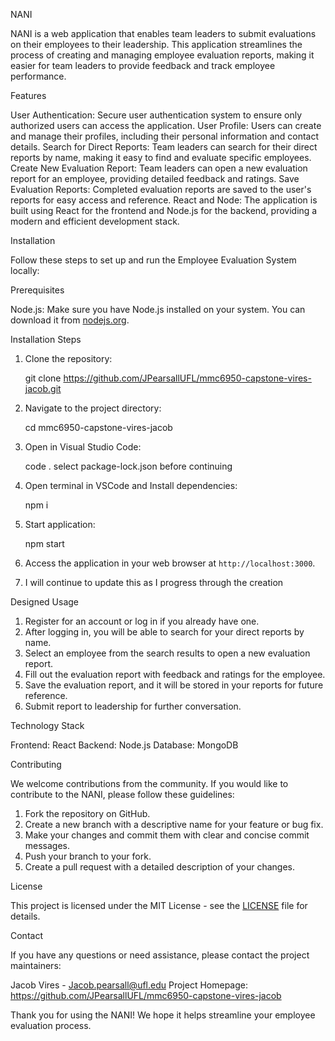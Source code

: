 NANI

NANI is a web application that enables team leaders to submit evaluations on their employees to their leadership. This application streamlines the process of creating and managing employee evaluation reports, making it easier for team leaders to provide feedback and track employee performance.

Features

User Authentication: Secure user authentication system to ensure only authorized users can access the application.
User Profile: Users can create and manage their profiles, including their personal information and contact details.
Search for Direct Reports: Team leaders can search for their direct reports by name, making it easy to find and evaluate specific employees.
Create New Evaluation Report: Team leaders can open a new evaluation report for an employee, providing detailed feedback and ratings.
Save Evaluation Reports: Completed evaluation reports are saved to the user's reports for easy access and reference.
React and Node: The application is built using React for the frontend and Node.js for the backend, providing a modern and efficient development stack.

Installation

Follow these steps to set up and run the Employee Evaluation System locally:

Prerequisites

Node.js: Make sure you have Node.js installed on your system. You can download it from [nodejs.org](https://nodejs.org/).

Installation Steps

1. Clone the repository:

	git clone https://github.com/JPearsallUFL/mmc6950-capstone-vires-jacob.git

2. Navigate to the project directory:

	cd mmc6950-capstone-vires-jacob

3. Open in Visual Studio Code:

	code .
	select package-lock.json before continuing 

4. Open terminal in VSCode and Install dependencies:
 
	npm i

5. Start application:

	npm start 

6. Access the application in your web browser at `http://localhost:3000`.

7. I will continue to update this as I progress through the creation

Designed Usage

1. Register for an account or log in if you already have one.
2. After logging in, you will be able to search for your direct reports by name.
3. Select an employee from the search results to open a new evaluation report.
4. Fill out the evaluation report with feedback and ratings for the employee.
5. Save the evaluation report, and it will be stored in your reports for future reference.
6. Submit report to leadership for further conversation.

Technology Stack

Frontend: React
Backend: Node.js
Database: MongoDB

Contributing

We welcome contributions from the community. If you would like to contribute to the NANI, please follow these guidelines:

1. Fork the repository on GitHub.
2. Create a new branch with a descriptive name for your feature or bug fix.
3. Make your changes and commit them with clear and concise commit messages.
4. Push your branch to your fork.
5. Create a pull request with a detailed description of your changes.

License

This project is licensed under the MIT License - see the [LICENSE](LICENSE) file for details.

Contact

If you have any questions or need assistance, please contact the project maintainers:

Jacob Vires - Jacob.pearsall@ufl.edu
Project Homepage: https://github.com/JPearsallUFL/mmc6950-capstone-vires-jacob

Thank you for using the NANI! We hope it helps streamline your employee evaluation process.